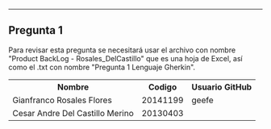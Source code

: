 
<table><tr><th>Nombre</th><th>Codigo</th><th>Usuario GitHub</th></tr><tr><tr>
<td>Gianfranco Rosales Flores</td><td>20141199</td><td>geefe</td> </tr>
<tr><td>Cesar Andre Del Castillo Merino</td><td>20130403</td></tr>

<hr> </hr>

<h2> Pregunta 1 </h2>
<p> Para revisar esta pregunta se necesitará usar el archivo con nombre "Product BackLog - Rosales_DelCastillo" que es una hoja de Excel, así como el .txt con nombre "Pregunta 1 Lenguaje Gherkin".</p>
